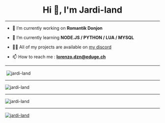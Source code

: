 <h1 align="center">Hi 👋, I'm Jardi-land</h1>

---

- 🔭 I’m currently working on **Romantik Donjon** 

- 🌱 I’m currently learning **NODE.JS / PYTHON / LUA / MYSQL**

- 👨‍💻 All of my projects are available on [my discord](https://discord.gg/yRuxFXwrBk)

- 📫 How to reach me : **lorenzo.dzn@eduge.ch**

---

<p>&nbsp;<img align="center" src="https://github-readme-stats.vercel.app/api?username=Jardi-land&count_private=true&show_icons=true?theme=buefy&locale=en" alt="jardi-land" /></p>

---

<p><img align="center" src="https://github-readme-streak-stats.herokuapp.com/?user=jardi-land&theme=default&locale=en" alt="jardi-land" /></p>

---

<p><img align="center" src="https://github-readme-stats.vercel.app/api/top-langs/?username=Jardi-land&layout=compact&count_private=true&locale=fr" alt="jardi-land" /></p>

---

<p align="left"> <a href="https://github.com/ryo-ma/github-profile-trophy"><img src="https://github-profile-trophy.vercel.app/?username=jardi-land&title=Commit&title=Repositories" alt="jardi-land" /></a> </p>
